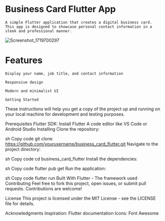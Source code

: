 # Business Card Flutter App


    A simple Flutter application that creates a digital business card. This app is designed to showcase personal contact information in a sleek and professional manner.

![Screenshot_1719700297](https://github.com/Khairalla345/BusinessCardFlutter/assets/140925047/4f14c173-330f-403d-933a-6217c8d9780b)


# Features

    Display your name, job title, and contact information

    Responsive design

    Modern and minimalist UI

    Getting Started
These instructions will help you get a copy of the project up and running on your local machine for development and testing purposes.

Prerequisites
Flutter SDK: Install Flutter
A code editor like VS Code or Android Studio
Installing
Clone the repository:

sh
Copy code
git clone https://github.com/yourusername/business_card_flutter.git
Navigate to the project directory:

sh
Copy code
cd business_card_flutter
Install the dependencies:

sh
Copy code
flutter pub get
Run the application:

sh
Copy code
flutter run
Built With
Flutter - The framework used
Contributing
Feel free to fork this project, open issues, or submit pull requests. Contributions are welcome!

License
This project is licensed under the MIT License - see the LICENSE file for details.

Acknowledgments
Inspiration: Flutter documentation
Icons: Font Awesome
